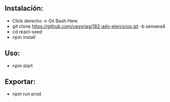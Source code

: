 ## Instalación:
* Click derecho -> Git Bash Here
* git clone https://github.com/vagyriag/182-adv-ejercicios.git -b semana4
* cd react-seed
* npm install

## Uso:
* npm start

## Exportar:
* npm run prod